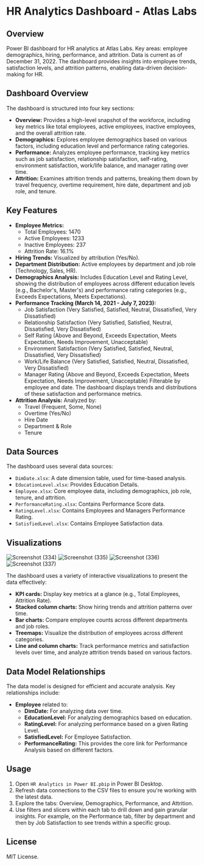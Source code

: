 # HR Analytics Dashboard - Atlas Labs

## Overview

Power BI dashboard for HR analytics at Atlas Labs. Key areas: employee demographics, hiring, performance, and attrition. Data is current as of December 31, 2022. The dashboard provides insights into employee trends, satisfaction levels, and attrition patterns, enabling data-driven decision-making for HR.

## Dashboard Overview

The dashboard is structured into four key sections:

*   **Overview:** Provides a high-level snapshot of the workforce, including key metrics like total employees, active employees, inactive employees, and the overall attrition rate.
*   **Demographics:** Explores employee demographics based on various factors, including education level and performance rating categories.
*   **Performance:** Analyzes employee performance, tracking key metrics such as job satisfaction, relationship satisfaction, self-rating, environment satisfaction, work/life balance, and manager rating over time.
*   **Attrition:** Examines attrition trends and patterns, breaking them down by travel frequency, overtime requirement, hire date, department and job role, and tenure.

## Key Features

-   **Employee Metrics:**
    -   Total Employees: 1470
    -   Active Employees: 1233
    -   Inactive Employees: 237
    -   Attrition Rate: 16.1%
-   **Hiring Trends:** Visualized by attribution (Yes/No).
-   **Department Distribution:** Active employees by department and job role (Technology, Sales, HR).
-   **Demographics Analysis:** Includes Education Level and Rating Level, showing the distribution of employees across different education levels (e.g., Bachelor's, Master's) and performance rating categories (e.g., Exceeds Expectations, Meets Expectations).
-   **Performance Tracking (March 14, 2021 - July 7, 2023):**
    -   Job Satisfaction (Very Satisfied, Satisfied, Neutral, Dissatisfied, Very Dissatisfied)
    -   Relationship Satisfaction (Very Satisfied, Satisfied, Neutral, Dissatisfied, Very Dissatisfied)
    -   Self Rating (Above and Beyond, Exceeds Expectation, Meets Expectation, Needs Improvement, Unacceptable)
    -   Environment Satisfaction (Very Satisfied, Satisfied, Neutral, Dissatisfied, Very Dissatisfied)
    -   Work/Life Balance (Very Satisfied, Satisfied, Neutral, Dissatisfied, Very Dissatisfied)
    -   Manager Rating (Above and Beyond, Exceeds Expectation, Meets Expectation, Needs Improvement, Unacceptable)
    Filterable by employee and date. The dashboard displays trends and distributions of these satisfaction and performance metrics.
-   **Attrition Analysis:** Analyzed by:
    -   Travel (Frequent, Some, None)
    -   Overtime (Yes/No)
    -   Hire Date
    -   Department & Role
    -   Tenure

## Data Sources

The dashboard uses several data sources:

-   `DimDate.xlsx`: A date dimension table, used for time-based analysis.
-   `EducationLevel.xlsx`: Provides Education Details.
-   `Employee.xlsx`: Core employee data, including demographics, job role, tenure, and attrition.
-   `PerformanceRating.xlsx`: Contains Performance Score data.
-   `RatingLevel.xlsx`: Contains Employees and Managers Performance Rating.
-   `SatisfiedLevel.xlsx`: Contains Employee Satisfaction data.

## Visualizations
![Screenshot (334)](https://github.com/user-attachments/assets/eee6d5a8-58ba-498d-aa20-6f62be69dddf)
![Screenshot (335)](https://github.com/user-attachments/assets/a09124cb-61d8-440a-a15f-36b8dfc5b60c)
![Screenshot (336)](https://github.com/user-attachments/assets/f371e6ab-c46b-412d-9e1e-8a28094d8826)
![Screenshot (337)](https://github.com/user-attachments/assets/f6493804-5330-4f79-9e31-9e84371a00f7)


The dashboard uses a variety of interactive visualizations to present the data effectively:

-   **KPI cards:** Display key metrics at a glance (e.g., Total Employees, Attrition Rate).
-   **Stacked column charts:** Show hiring trends and attrition patterns over time.
-   **Bar charts:** Compare employee counts across different departments and job roles.
-   **Treemaps:** Visualize the distribution of employees across different categories.
-   **Line and column charts:** Track performance metrics and satisfaction levels over time, and analyze attrition trends based on various factors.

## Data Model Relationships

The data model is designed for efficient and accurate analysis. Key relationships include:

*   **Employee** related to:
    *   **DimDate:** For analyzing data over time.
    *   **EducationLevel:** For analyzing demographics based on education.
    *   **RatingLevel:** For analyzing performance based on a given Rating Level.
    *   **SatisfiedLevel:** For Employee Satisfaction.
    *   **PerformanceRating:** This provides the core link for Performance Analysis based on different factors.

## Usage

1.  Open `HR Analytics in Power BI.pbip` in Power BI Desktop.
2.  Refresh data connections to the CSV files to ensure you're working with the latest data.
3.  Explore the tabs: Overview, Demographics, Performance, and Attrition.
4.  Use filters and slicers within each tab to drill down and gain granular insights. For example, on the Performance tab, filter by department and then by Job Satisfaction to see trends within a specific group.

## License

MIT License.
